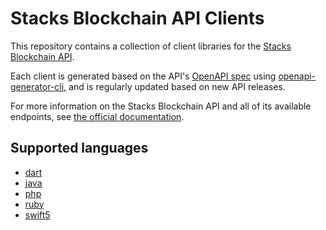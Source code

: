 # Stacks Blockchain API Clients

This repository contains a collection of client libraries for the [Stacks Blockchain API](https://github.com/hirosystems/stacks-blockchain-api).

Each client is generated based on the API's [OpenAPI spec](https://github.com/hirosystems/stacks-blockchain-api/blob/master/docs/openapi.yaml) using  [openapi-generator-cli](https://github.com/OpenAPITools/openapi-generator-cli), and is regularly updated based on new API releases.

For more information on the Stacks Blockchain API and all of its available endpoints, see [the official documentation](https://docs.hiro.so/api).

## Supported languages

* [dart](./clients/dart)
* [java](./clients/java)
* [php](./clients/php)
* [ruby](./clients/ruby)
* [swift5](./clients/swift5)
